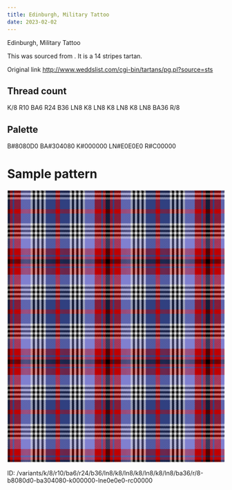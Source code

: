 ```yaml
---
title: Edinburgh, Military Tattoo
date: 2023-02-02
---
```

Edinburgh, Military Tattoo

This was sourced from <no value>.  It is a 14 stripes tartan.

Original link http://www.weddslist.com/cgi-bin/tartans/pg.pl?source=sts

## Thread count
K/8 R10 BA6 R24 B36 LN8 K8 LN8 K8 LN8 K8 LN8 BA36 R/8

## Palette
B#8080D0 BA#304080 K#000000 LN#E0E0E0 R#C00000

# Sample pattern

![Tartan detail](tartan.png "K/8 R10 BA6 R24 B36 LN8 K8 LN8 K8 LN8 K8 LN8 BA36 R/8 tartan")

ID: /variants/k/8/r10/ba6/r24/b36/ln8/k8/ln8/k8/ln8/k8/ln8/ba36/r/8-b8080d0-ba304080-k000000-lne0e0e0-rc00000